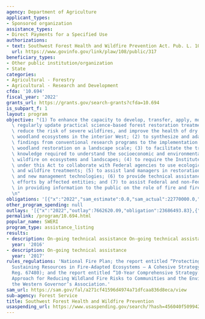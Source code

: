 ```yaml
---
agency: Department of Agriculture
applicant_types:
- Sponsored organization
assistance_types:
- Direct Payments for a Specified Use
authorizations:
- text: Southwest Forest Health and Wildfire Prevention Act. Pub. L. 108, 317.
  url: https://www.govinfo.gov/link/plaw/108/public/317
beneficiary_types:
- Other public institution/organization
- State
categories:
- Agricultural - Forestry
- Agricultural - Research and Development
cfda: '10.694'
fiscal_year: '2022'
grants_url: https://grants.gov/search-grants?cfda=10.694
is_subpart_f: 1
layout: program
objective: "(1) To enhance the capacity to develop, transfer, apply, monitor, and\
  \ regularly update practical science-based forest restoration treatments that will\
  \ reduce the risk of severe wildfires, and improve the health of dry forest and\
  \ woodland ecosystems in the interior West; (2) to synthesize and adapt scientific\
  \ findings from conventional research programs to the implementation of forest and\
  \ woodland restoration on a landscape scale; (3) to facilitate the transfer of interdisciplinary\
  \ knowledge required to understand the socioeconomic and environmental impacts of\
  \ wildfire on ecosystems and landscapes; (4) to require the Institutes established\
  \ under this Act to collaborate with Federal agencies to use ecological restoration\
  \ and wildfire treatments; (5) to assist land managers in restoration-based applications\
  \ and new management technologies; (6) to provide technical assistance to collaborative\
  \ efforts by affected entities; and (7) to assist Federal and non-Federal land managers\
  \ in providing information to the public on the role of fire and fire management.\r\
  \n"
obligations: '[{"x":"2022","sam_estimate":0.0,"sam_actual":22770000.0,"usa_spending_actual":22770000.0},{"x":"2023","sam_estimate":0.0,"sam_actual":7800000.0,"usa_spending_actual":7799998.25},{"x":"2024","sam_estimate":6600000.0,"sam_actual":0.0,"usa_spending_actual":6311889.09}]'
other_program_spending: null
outlays: '[{"x":"2022","outlay":7662620.09,"obligation":23686493.83},{"x":"2023","outlay":3240462.29,"obligation":6600000.0},{"x":"2024","outlay":0.0,"obligation":6600000.0}]'
permalink: /program/10.694.html
popular_name: SWERI
program_type: assistance_listing
results:
- description: On-going technical assistance On-going technical assistance
  year: '2016'
- description: On-going technical assistance
  year: '2017'
rules_regulations: 'National Fire Plan; the report entitled “Protecting People and
  Sustaining Resources in Fire-Adapted Ecosystems – A Cohesive Strategy” (65 Fed.
  Reg. 67480); and the report entitled “10-Year Comprehensive Strategy: A Collaborative
  Approach for Reducing Wildland Fire Risks to Communities and the Environment” of
  the Western Governor’s Association.'
sam_url: https://sam.gov/fal/a271cf41596d4974a71dfcaa836d8eca/view
sub-agency: Forest Service
title: Southwest Forest Health and Wildfire Prevention
usaspending_url: https://www.usaspending.gov/search/?hash=456040f50994273802f95dc6fdbcf5d0
---
```

